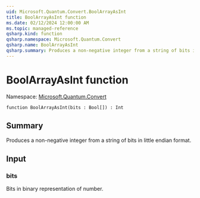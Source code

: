 ```yaml
---
uid: Microsoft.Quantum.Convert.BoolArrayAsInt
title: BoolArrayAsInt function
ms.date: 02/12/2024 12:00:00 AM
ms.topic: managed-reference
qsharp.kind: function
qsharp.namespace: Microsoft.Quantum.Convert
qsharp.name: BoolArrayAsInt
qsharp.summary: Produces a non-negative integer from a string of bits in little endian format.
---
```


# BoolArrayAsInt function

Namespace: [Microsoft.Quantum.Convert](xref:Microsoft.Quantum.Convert)

```qsharp
function BoolArrayAsInt(bits : Bool[]) : Int
```

## Summary
Produces a non-negative integer from a string of bits in little endian format.

## Input
### bits
Bits in binary representation of number.
